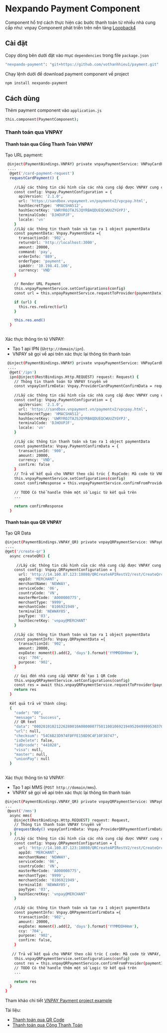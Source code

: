 # Nexpando Payment Component

Component hổ trợ cách thực hiện các bước thanh toán từ nhiều nhà cung cấp như: vnpay
Component phát triển trên nền tảng [Loopback4](https://loopback.io/doc/en/lb4)

## Cài đặt
Copy dòng bên dưới đặt vào mục `dependencies` trong file `package.json`
```sh
"nexpando-payment": "git+https://github.com/vothanhhieu1/payment.git"
```
Chạy lệnh dưới để download payment component về project
```sh
npm install nexpando-payment
```
## Cách dùng

Thêm payment component vào `application.js`

```sh
this.component(PaymentComponent);
```

### Thanh toán qua VNPAY

#### Thanh toán qua Cổng Thanh Toán VNPAY

Tạo URL payment:
```sh
 @inject(PaymentBindings.VNPAY) private vnpayPaymentService: VNPayCardPaymentService
 ....
  @get('/card-payment-request')
  requestCardPayment() {
    
    //Lấy các thông tin cấu hình của các nhà cung cấp được VNPAY cung cấp và tạo ra 1 object config
    const config: Vnpay.PaymentConfiguration = {
      apiVersion: '2.1.0',
      url: 'https://sandbox.vnpayment.vn/paymentv2/vpcpay.html',
      hashSecretType: 'HMACSHA512',
      hashSecretKey: 'UWRYROJTAJSJQYRBAQDUEQCWUUZYGYPJ',
      terminalCode: 'DJHOVPJF',
      locale: 'vn'
    }
    //Lấy các thông tin thanh toán và tạo ra 1 object paymentData
    const paymentData: Vnpay.PaymentData ={
      transactionId: '902',
      returnUrl: 'http://localhost:3000',
      amount: 20000,
      command: 'pay',
      orderInfo: '889',
      orderType: 'payment',
      ipAddr: '10.198.41.106',
      currency: 'VND'
    }

    // Render URL Payment
    this.vnpayPaymentService.setConfigurations(config)
    const url = this.vnpayPaymentService.requestToProvider(paymentData)

    if (url) {
      this.res.redirect(url)
    }

    this.res.end()
  }
 
```

Xác thực thông tin từ VNPAY:

- Tạo 1 api IPN (`Ghttp://domain/ipn`).
- VNPAY sẽ gọi về api trên xác thực lại thông tin thanh toán

```sh
 @inject(PaymentBindings.VNPAY) private vnpayPaymentService: VNPayCardPaymentService
 ....
  @get('/ipn')
  ipn(@inject(RestBindings.Http.REQUEST) request: Request) {
    // Thông tin thanh toán từ VNPAY truyền vê
    const vnpayConfirmData: Vnpay.ProviderCardPaymentConfirmData = request.query
    
    //Lấy các thông tin cấu hình của các nhà cung cấp được VNPAY cung cấp và tạo ra 1 object config
    const config: Vnpay.PaymentConfiguration = {
      apiVersion: '2.1.0',
      url: 'https://sandbox.vnpayment.vn/paymentv2/vpcpay.html',
      hashSecretType: 'HMACSHA512',
      hashSecretKey: 'UWRYROJTAJSJQYRBAQDUEQCWUUZYGYPJ',
      terminalCode: 'DJHOVPJF',
      locale: 'vn'
    }
    
    //Lấy các thông tin thanh toán và tạo ra 1 object paymentData
    const paymentData: Vnpay.PaymentConfirmData = {
      transactionId: '900',
      amount: 20000,
      currency: 'VND',
      confirm: false
    }
    // Trả về kết quả cho VNPAY theo cấu trúc { RspCode: Mã code từ VNPAY, Message: str}
    this.vnpayPaymentService.setConfigurations(config)
    const confirmResponse = this.vnpayPaymentService.confirmFromProvider(paymentData, vnpayConfirmData)
    
    // TODO Có thể handle thêm một số Logic từ kết quả trên
    ...
    
    return confirmResponse
  }
```
#### Thanh toán qua QR VNPAY

Tạo QR Data

```sh
@inject(PaymentBindings.VNPAY_QR) private vnpayQRPaymentService: VNPayQRPaymentService
....
@get('/create-qr')
  async createQR() {
  
     //Lấy các thông tin cấu hình của các nhà cung cấp được VNPAY cung cấp và tạo ra 1 object config
    const config: Vnpay.QRPaymentConfiguration = {
      url: 'http://14.160.87.123:18080/QRCreateAPIRestV2/rest/CreateQrcodeApi/createQrcode',
      appId: 'MERCHANT',
      merchantName: 'NEWWAY',
      serviceCode: '06',
      countryCode: 'VN',
      masterMerCode: 'A000000775',
      merchantType: '9999',
      merchantCode: '0106921949',
      terminalId: 'NEWWAY05',
      payType: '03',
      hashSecretKey: 'vnpay@MERCHANT'
    }
    
    //Lấy các thông tin thanh toán và tạo ra 1 object paymentData
    const paymentInfo: Vnpay.QRPaymentData ={
      transactionId: '902',
      amount: 20000,
      expDate: moment().add(2, 'days').format('YYMMDDHHmm'),
      ccy: '704',
      purpose: '902',
    }

    // Gọi đến nhà cung cấp VNPAY để tạo 1 QR Code
    this.vnpayQRPaymentService.setConfigurations(config)
    const res = await this.vnpayQRPaymentService.requestToProvider(paymentInfo)
    return res
  }
  
  Kết quả trả về thành công:
  {
    "code": "00",
    "message": "Success",
    // QR text
    "data": "00020101021226280010A000000775011001069219495204999953037045405200005802VN5906NEWWAY6005HANOI624401039020314NEWWAY OFFLINE0708NEWWAY050803902630406FA",
    "url": null,
    "checksum": "54C6B23D974F0FFE150D9C4F10F30747",
    "isDelete": false,
    "idQrcode": "441028",
    "visa": null,
    "master": null,
    "unionPay": null
  }
  
```
Xác thực thông tin từ VNPAY:

- Tạo 1 api MMS (`POST http://domain/mms`).
- VNPAY sẽ gọi về api trên xác thực lại thông tin thanh toán

```sh
@inject(PaymentBindings.VNPAY_QR) private vnpayQRPaymentService: VNPayQRPaymentService
...
 @post('/mms')
  async mms(
    @inject(RestBindings.Http.REQUEST) request: Request,
    // Thông tin thanh toán VNPAY truyền về
    @requestBody() vnpayConfirmData: Vnpay.ProviderQRPaymentConfirmData
  ) {
    //Lấy các thông tin cấu hình của các nhà cung cấp được VNPAY cung cấp và tạo ra 1 object config
    const config: Vnpay.QRPaymentConfiguration = {
      url: 'http://14.160.87.123:18080/QRCreateAPIRestV2/rest/CreateQrcodeApi/createQrcode',
      appId: 'MERCHANT',
      merchantName: 'NEWWAY',
      serviceCode: '06',
      countryCode: 'VN',
      masterMerCode: 'A000000775',
      merchantType: '9999',
      merchantCode: '0106921949',
      terminalId: 'NEWWAY05',
      payType: '03',
      hashSecretKey: 'vnpay@MERCHANT'
    }
    
    //Lấy các thông tin thanh toán và tạo ra 1 object paymentData
    const paymentInfo: Vnpay.QRPaymentConfirmData ={
      transactionId: '902',
      amount: 20000,
      expDate: moment().add(2, 'days').format('YYMMDDHHmm'),
      ccy: '704',
      purpose: '902',
      confirm: false,
    }
    
   // Trả về kết quả cho VNPAY theo cấu trúc { code: Mã code từ VNPAY, message: str, data?: }
    this.vnpayQRPaymentService.setConfigurations(config)
    const res = this.vnpayQRPaymentService.confirmFromProvider(paymentInfo, vnpayConfirmData)
    // TODO Có thể handle thêm một số Logic từ kết quả trên
    ...
    
    return res
  }
}
```

Tham khảo chi tiết [VNPAY Payment project example](https://github.com/vothanhhieu1/vnpay-payment-example)

Tài liệu:
- [Thanh toán qua QR Code](https://s3.us-west-2.amazonaws.com/secure.notion-static.com/73b902ba-08d2-40a4-995f-91b9a090052c/VIE_Tai_lieu_ket_noi_VNPAYQR.pdf?X-Amz-Algorithm=AWS4-HMAC-SHA256&X-Amz-Content-Sha256=UNSIGNED-PAYLOAD&X-Amz-Credential=AKIAT73L2G45EIPT3X45%2F20220524%2Fus-west-2%2Fs3%2Faws4_request&X-Amz-Date=20220524T021554Z&X-Amz-Expires=86400&X-Amz-Signature=65c8250ff3e0327e3b79f9d16d83187d1c6ea1270e6ab904e4d8d5951c5f2fb6&X-Amz-SignedHeaders=host&response-content-disposition=filename%20%3D%22%255BVIE%255D%2520Tai%2520lieu%2520ket%2520noi%2520VNPAYQR.pdf%22&x-id=GetObject)
- [Thanh toán qua Công Thanh Toán](https://sandbox.vnpayment.vn/apis/docs/thanh-toan-pay/pay.html)

